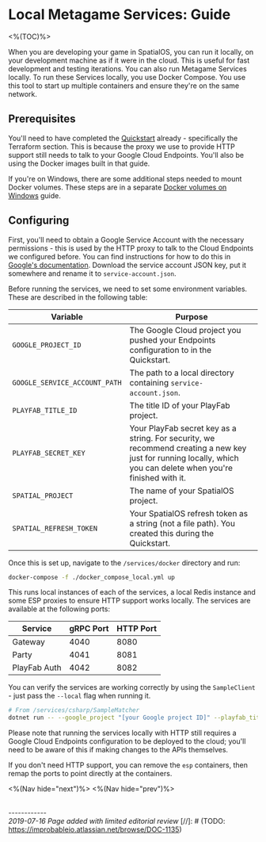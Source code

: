 
# Local Metagame Services: Guide
<%(TOC)%>

When you are developing your game in SpatialOS, you can run it locally, on your development machine as if it were in the cloud. This is useful for fast development and testing iterations.  You can also run Metagame Services locally. To run these Services locally, you use Docker Compose. You use this tool to start up multiple containers and ensure they're on the same network.

## Prerequisites

You'll need to have completed the [Quickstart]({{urlRoot}}/content/get-started/quickstart.md) already - specifically the Terraform section. This is because the proxy we use to provide HTTP support still needs to talk to your Google Cloud Endpoints. You'll also be using the Docker images built in that guide.

If you're on Windows, there are some additional steps needed to mount Docker volumes. These steps are in a separate [Docker volumes on Windows]({{urlRoot}}/content/workflows/docker-windows-volumes.md) guide.

## Configuring

First, you'll need to obtain a Google Service Account with the necessary permissions - this is used by the HTTP proxy to talk to the Cloud Endpoints we configured before. You can find instructions for how to do this in [Google's documentation](https://cloud.google.com/endpoints/docs/grpc/running-esp-localdev#create_service_account). Download the service account JSON key, put it somewhere and rename it to `service-account.json`.

Before running the services, we need to set some environment variables. These are described in the following table:

| Variable                      | Purpose |
|-------------------------------|---------|
| `GOOGLE_PROJECT_ID`           | The Google Cloud project you pushed your Endpoints configuration to in the Quickstart. |
| `GOOGLE_SERVICE_ACCOUNT_PATH` | The path to a local directory containing `service-account.json`. |
| `PLAYFAB_TITLE_ID`            | The title ID of your PlayFab project. |
| `PLAYFAB_SECRET_KEY`          | Your PlayFab secret key as a string. For security, we recommend creating a new key just for running locally, which you can delete when you're finished with it. |
| `SPATIAL_PROJECT`             | The name of your SpatialOS project. |
| `SPATIAL_REFRESH_TOKEN`       | Your SpatialOS refresh token as a string (not a file path). You created this during the Quickstart. |

Once this is set up, navigate to the `/services/docker` directory and run:

```bash
docker-compose -f ./docker_compose_local.yml up
```

This runs local instances of each of the services, a local Redis instance and some ESP proxies to ensure HTTP support works locally. The services are available at the following ports:

| Service      | gRPC Port | HTTP Port |
|--------------|-----------|-----------|
| Gateway      | 4040      | 8080      |
| Party        | 4041      | 8081      |
| PlayFab Auth | 4042      | 8082      |

You can verify the services are working correctly by using the `SampleClient` - just pass the `--local` flag when running it.

```bash
# From /services/csharp/SampleMatcher
dotnet run -- --google_project "[your Google project ID]" --playfab_title_id "[your PlayFab title ID]" --local
```

Please note that running the services locally with HTTP still requires a Google Cloud Endpoints configuration to be deployed to the cloud; you'll need to be aware of this if making changes to the APIs themselves.

If you don't need HTTP support, you can remove the `esp` containers, then remap the ports to point directly at the containers.


<%(Nav hide="next")%>
<%(Nav hide="prev")%>

<br/>------------<br/>
_2019-07-16 Page added with limited editorial review_
[//]: # (TODO: https://improbableio.atlassian.net/browse/DOC-1135)